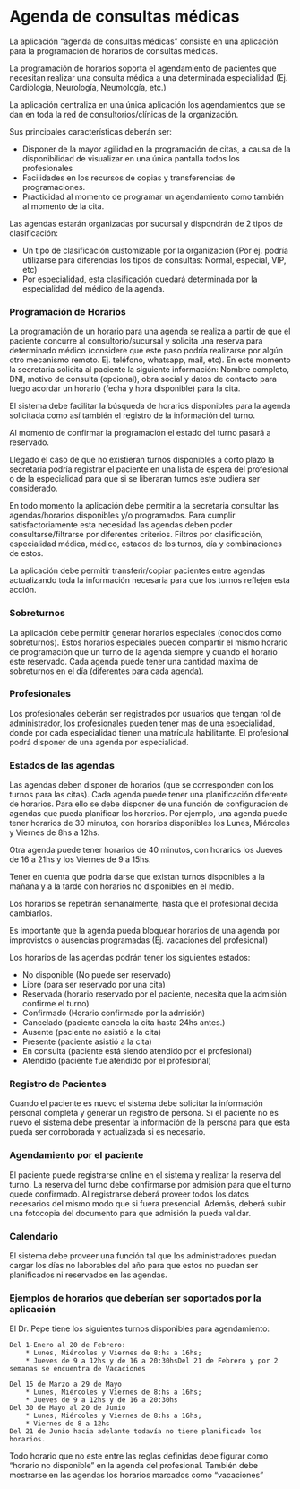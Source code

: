 # Agenda de consultas médicas

La aplicación “agenda de consultas médicas” consiste en una aplicación para la programación de horarios de
consultas médicas.

La programación de horarios soporta el agendamiento de pacientes que necesitan realizar una consulta médica
a una determinada especialidad (Ej. Cardiología, Neurología, Neumología, etc.)

La aplicación centraliza en una única aplicación los agendamientos que se dan en toda la red de
consultorios/clínicas de la organización.

Sus principales características deberán ser:

- Disponer de la mayor agilidad en la programación de citas, a causa de la disponibilidad de visualizar en una única pantalla todos los profesionales
- Facilidades en los recursos de copias y transferencias de programaciones.
- Practicidad al momento de programar un agendamiento como también al momento de la cita.

Las agendas estarán organizadas por sucursal y dispondrán de 2 tipos de clasificación:

- Un tipo de clasificación customizable por la organización (Por ej. podría utilizarse para diferencias
  los tipos de consultas: Normal, especial, VIP, etc)
- Por especialidad, esta clasificación quedará determinada por la especialidad del médico de la agenda.

### Programación de Horarios

La programación de un horario para una agenda se realiza a partir de que el paciente concurre al
consultorio/sucursal y solicita una reserva para determinado médico (considere que este paso podría realizarse por algún otro mecanismo remoto. Ej. teléfono, whatsapp, mail, etc). En este momento la secretaria solicita al paciente la siguiente información: Nombre completo, DNI, motivo de consulta (opcional), obra social y datos de contacto para luego acordar un horario (fecha y hora disponible) para la cita.

El sistema debe facilitar la búsqueda de horarios disponibles para la agenda solicitada como así también el registro de la información del turno.

Al momento de confirmar la programación el estado del turno pasará a reservado.

Llegado el caso de que no existieran turnos disponibles a corto plazo la secretaría podría registrar el paciente en una lista de espera del profesional o de la especialidad para que si se liberaran turnos este pudiera ser
considerado.

En todo momento la aplicación debe permitir a la secretaria consultar las agendas/horarios disponibles y/o programados. Para cumplir satisfactoriamente esta necesidad las agendas deben poder consultarse/filtrarse por diferentes criterios.
Filtros por clasificación, especialidad médica, médico, estados de los turnos, día y combinaciones de estos.

La aplicación debe permitir transferir/copiar pacientes entre agendas actualizando toda la información necesaria para que los turnos reflejen esta acción.

### Sobreturnos

La aplicación debe permitir generar horarios especiales (conocidos como sobreturnos). Estos horarios
especiales pueden compartir el mismo horario de programación que un turno de la agenda siempre y cuando
el horario este reservado. Cada agenda puede tener una cantidad máxima de sobreturnos en el día (diferentes
para cada agenda).

### Profesionales

Los profesionales deberán ser registrados por usuarios que tengan rol de administrador, los profesionales
pueden tener mas de una especialidad, donde por cada especialidad tienen una matrícula habilitante. El
profesional podrá disponer de una agenda por especialidad.

### Estados de las agendas

Las agendas deben disponer de horarios (que se corresponden con los turnos para las citas). Cada agenda
puede tener una planificación diferente de horarios. Para ello se debe disponer de una función de
configuración de agendas que pueda planificar los horarios.
Por ejemplo, una agenda puede tener horarios de 30 minutos, con horarios disponibles los Lunes, Miércoles y
Viernes de 8hs a 12hs.

Otra agenda puede tener horarios de 40 minutos, con horarios los Jueves de 16 a 21hs y los Viernes de 9 a
15hs.

Tener en cuenta que podría darse que existan turnos disponibles a la mañana y a la tarde con horarios no
disponibles en el medio.

Los horarios se repetirán semanalmente, hasta que el profesional decida cambiarlos.

Es importante que la agenda pueda bloquear horarios de una agenda por improvistos o ausencias programadas (Ej. vacaciones del profesional)

Los horarios de las agendas podrán tener los siguientes estados:

- No disponible (No puede ser reservado)
- Libre (para ser reservado por una cita)
- Reservada (horario reservado por el paciente, necesita que la admisión confirme el turno)
- Confirmado (Horario confirmado por la admisión)
- Cancelado (paciente cancela la cita hasta 24hs antes.)
- Ausente (paciente no asistió a la cita)
- Presente (paciente asistió a la cita)
- En consulta (paciente está siendo atendido por el profesional)
- Atendido (paciente fue atendido por el profesional)

### Registro de Pacientes

Cuando el paciente es nuevo el sistema debe solicitar la información personal completa y generar un registro
de persona.
Si el paciente no es nuevo el sistema debe presentar la información de la persona para que esta pueda ser
corroborada y actualizada si es necesario.

### Agendamiento por el paciente

El paciente puede registrarse online en el sistema y realizar la reserva del turno. La reserva del turno debe
confirmarse por admisión para que el turno quede confirmado. Al registrarse deberá proveer todos los datos
necesarios del mismo modo que si fuera presencial. Además, deberá subir una fotocopia del documento para
que admisión la pueda validar.

### Calendario

El sistema debe proveer una función tal que los administradores puedan cargar los días no laborables del año
para que estos no puedan ser planificados ni reservados en las agendas.

### Ejemplos de horarios que deberían ser soportados por la aplicación

El Dr. Pepe tiene los siguientes turnos disponibles para agendamiento:

    Del 1-Enero al 20 de Febrero:
        * Lunes, Miércoles y Viernes de 8:hs a 16hs;
        * Jueves de 9 a 12hs y de 16 a 20:30hsDel 21 de Febrero y por 2 semanas se encuentra de Vacaciones

    Del 15 de Marzo a 29 de Mayo
        * Lunes, Miércoles y Viernes de 8:hs a 16hs;
        * Jueves de 9 a 12hs y de 16 a 20:30hs
    Del 30 de Mayo al 20 de Junio
        * Lunes, Miércoles y Viernes de 8:hs a 16hs;
        * Viernes de 8 a 12hs
    Del 21 de Junio hacia adelante todavía no tiene planificado los horarios.

Todo horario que no este entre las reglas definidas debe figurar como “horario no disponible” en la agenda del
profesional. También debe mostrarse en las agendas los horarios marcados como “vacaciones”
